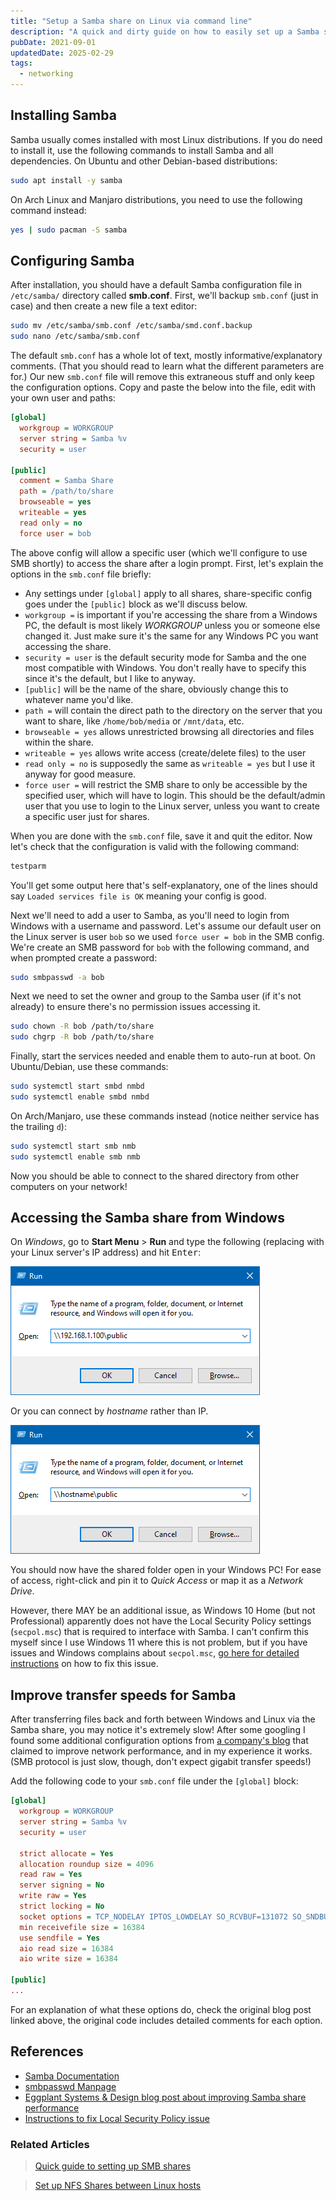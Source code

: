 ```yaml
---
title: "Setup a Samba share on Linux via command line"
description: "A quick and dirty guide on how to easily set up a Samba share on Linux that can be accessed from Windows PCs on the same network."
pubDate: 2021-09-01
updatedDate: 2025-02-29
tags:
  - networking
---
```


## Installing Samba

Samba usually comes installed with most Linux distributions. If you do need to install it, use the following commands to install Samba and all dependencies. On Ubuntu and other Debian-based distributions:

```bash
sudo apt install -y samba
```

On Arch Linux and Manjaro distributions, you need to use the following command instead:

```bash
yes | sudo pacman -S samba
```

## Configuring Samba

After installation, you should have a default Samba configuration file in `/etc/samba/` directory called **smb.conf**. First, we'll backup `smb.conf` (just in case) and then create a new file a text editor:

```bash
sudo mv /etc/samba/smb.conf /etc/samba/smd.conf.backup
sudo nano /etc/samba/smb.conf
```

The default `smb.conf` has a whole lot of text, mostly informative/explanatory comments. (That you should read to learn what the different parameters are for.) Our new `smb.conf` file will remove this extraneous stuff and only keep the configuration options. Copy and paste the below into the file, edit with your own user and paths:

```ini
[global]
  workgroup = WORKGROUP
  server string = Samba %v
  security = user

[public]
  comment = Samba Share
  path = /path/to/share
  browseable = yes
  writeable = yes
  read only = no
  force user = bob
```

The above config will allow a specific user (which we'll configure to use SMB shortly) to access the share after a login prompt. First, let's explain the options in the `smb.conf` file briefly:

- Any settings under `[global]` apply to all shares, share-specific config goes under the `[public]` block as we'll discuss below.
- `workgroup =` is important if you're accessing the share from a Windows PC, the default is most likely <em>WORKGROUP</em> unless you or someone else changed it. Just make sure it's the same for any Windows PC you want accessing the share.
- `security = user` is the default security mode for Samba and the one most compatible with Windows. You don't really have to specify this since it's the default, but I like to anyway.
- `[public]` will be the name of the share, obviously change this to whatever name you'd like.
- `path =` will contain the direct path to the directory on the server that you want to share, like `/home/bob/media` or `/mnt/data`, etc.
- `browseable = yes` allows unrestricted browsing all directories and files within the share.
- `writeable = yes` allows write access (create/delete files) to the user
- `read only = no` is supposedly the same as `writeable = yes` but I use it anyway for good measure.
- `force user =` will restrict the SMB share to only be accessible by the specified user, which will have to login. This should be the default/admin user that you use to login to the Linux server, unless you want to create a specific user just for shares.

When you are done with the `smb.conf` file, save it and quit the editor. Now let's check that the configuration is valid with the following command:

```bash
testparm
```

You'll get some output here that's self-explanatory, one of the lines should say `Loaded services file is OK` meaning your config is good.

Next we'll need to add a user to Samba, as you'll need to login from Windows with a username and password. Let's assume our default user on the Linux server is user `bob` so we used `force user = bob` in the SMB config. We're create an SMB password for `bob` with the following command, and when prompted create a password:

```bash
sudo smbpasswd -a bob
```

Next we need to set the owner and group to the Samba user (if it's not already) to ensure there's no permission issues accessing it.

```bash
sudo chown -R bob /path/to/share
sudo chgrp -R bob /path/to/share
```

Finally, start the services needed and enable them to auto-run at boot. On Ubuntu/Debian, use these commands:

```bash
sudo systemctl start smbd nmbd
sudo systemctl enable smbd nmbd
```

On Arch/Manjaro, use these commands instead (notice neither service has the trailing `d`):

```bash
sudo systemctl start smb nmb
sudo systemctl enable smb nmb
```

Now you should be able to connect to the shared directory from other computers on your network!

## Accessing the Samba share from Windows

On _Windows_, go to **Start Menu** > **Run** and type the following (replacing with your Linux server's IP address) and hit <kbd>Enter</kbd>:

![Windows Run](../../img/blog/samba1.png 'Windows Run')

Or you can connect by _hostname_ rather than IP.

![Windows Run](../../img/blog/samba2.png 'Windows Run')

You should now have the shared folder open in your Windows PC! For ease of access, right-click and pin it to _Quick Access_ or map it as a _Network Drive_.

However, there MAY be an additional issue, as Windows 10 Home (but not Professional) apparently does not have the Local Security Policy settings (`secpol.msc`) that is required to interface with Samba. I can't confirm this myself since I use Windows 11 where this is not problem, but if you have issues and Windows complains about `secpol.msc`, <a href="https://www.majorgeeks.com/content/page/how_to_enable_local_security_policy_in_windows_10_home.html" target="_blank" data-umami-event="setup-smb-">go here for detailed instructions</a> on how to fix this issue.

## Improve transfer speeds for Samba

After transferring files back and forth between Windows and Linux via the Samba share, you may notice it's extremely slow! After some googling I found some additional configuration options from <a href="https://eggplant.pro/blog/faster-samba-smb-cifs-share-performance" target="_blank" data-umami-event="setup-smb-">a company's blog</a> that claimed to improve network performance, and in my experience it works. (SMB protocol is just slow, though, don't expect gigabit transfer speeds!)

Add the following code to your `smb.conf` file under the `[global]` block:

```ini
[global]
  workgroup = WORKGROUP
  server string = Samba %v
  security = user

  strict allocate = Yes
  allocation roundup size = 4096
  read raw = Yes
  server signing = No
  write raw = Yes
  strict locking = No
  socket options = TCP_NODELAY IPTOS_LOWDELAY SO_RCVBUF=131072 SO_SNDBUF=131072
  min receivefile size = 16384
  use sendfile = Yes
  aio read size = 16384
  aio write size = 16384

[public]
...
```

For an explanation of what these options do, check the original blog post linked above, the original code includes detailed comments for each option.

## References

- <a href="https://www.samba.org/samba/docs" target="_blank" data-umami-event="setup-smb-docs">Samba Documentation</a>
- <a href="https://www.samba.org/samba/docs/current/man-html/smbpasswd.8.html" target="_blank" data-umami-event="setup-smb-smbpasswd-manpage">smbpasswd Manpage</a>
- <a href="https://eggplant.pro/blog/faster-samba-smb-cifs-share-performance" target="_blank" data-umami-event="setup-smb-eggplant-systems">Eggplant Systems & Design blog post about improving Samba share performance</a>
- <a href="https://www.majorgeeks.com/content/page/how_to_enable_local_security_policy_in_windows_10_home.html" target="_blank" data-umami-event="setup-smb-local-security-policy-fix">Instructions to fix Local Security Policy issue</a>

### Related Articles

> <a href="/blog/quick-guide-setting-up-smb/" data-umami-event="setup-smb-related-quick-guide-smb">Quick guide to setting up SMB shares</a>

> <a href="/blog/setup-nfs-shares-linux/" data-umami-event="setup-smb-related-nfs-shares">Set up NFS Shares between Linux hosts</a>